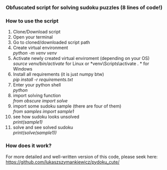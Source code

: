 ### Obfuscated script for solving sudoku puzzles (8 lines of code!)

### How to use the script

1) Clone/Download script
2) Open your terminal
3) Go to cloned/downloaded script path
4) Create virtual environment <br>
    *python -m venv venv*
5) Activate newly created virtual enviroment (depending on your OS)<br>
    *source venv/bin/activate*  for Linux or *venv\Scripts\activate . * for Windows<br>
6) Install all requirements (it is just numpy btw)<br>
    *pip install -r requirements.txt*
7) Enter your python shell<br>
    *python*
8) import solving function<br>
    *from obscure import solve*
9) import some sudoku sample (there are four of them)<br>
    *from samples import sample1*
10) see how sudoku looks unsolved<br>
    *print(sample1)*
11) solve and see solved sudoku<br>
    *print(solve(sample1))*
    
### How does it work?
   For more detailed and well-written version of this code, please seek here: https://github.com/lukaszszymankiewicz/pydoku_cute/
